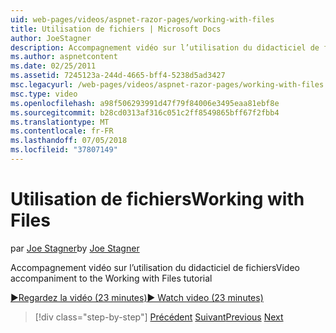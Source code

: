 ```yaml
---
uid: web-pages/videos/aspnet-razor-pages/working-with-files
title: Utilisation de fichiers | Microsoft Docs
author: JoeStagner
description: Accompagnement vidéo sur l’utilisation du didacticiel de fichiers
ms.author: aspnetcontent
ms.date: 02/25/2011
ms.assetid: 7245123a-244d-4665-bff4-5238d5ad3427
msc.legacyurl: /web-pages/videos/aspnet-razor-pages/working-with-files
msc.type: video
ms.openlocfilehash: a98f506293991d47f79f84006e3495eaa81ebf8e
ms.sourcegitcommit: b28cd0313af316c051c2ff8549865bff67f2fbb4
ms.translationtype: MT
ms.contentlocale: fr-FR
ms.lasthandoff: 07/05/2018
ms.locfileid: "37807149"
---
```

<a name="working-with-files"></a><span data-ttu-id="b80d1-103">Utilisation de fichiers</span><span class="sxs-lookup"><span data-stu-id="b80d1-103">Working with Files</span></span>
====================
<span data-ttu-id="b80d1-104">par [Joe Stagner](https://github.com/JoeStagner)</span><span class="sxs-lookup"><span data-stu-id="b80d1-104">by [Joe Stagner](https://github.com/JoeStagner)</span></span>

<span data-ttu-id="b80d1-105">Accompagnement vidéo sur l’utilisation du didacticiel de fichiers</span><span class="sxs-lookup"><span data-stu-id="b80d1-105">Video accompaniment to the Working with Files tutorial</span></span>

[<span data-ttu-id="b80d1-106">&#9654;Regardez la vidéo (23 minutes)</span><span class="sxs-lookup"><span data-stu-id="b80d1-106">&#9654; Watch video (23 minutes)</span></span>](https://channel9.msdn.com/Blogs/ASP-NET-Site-Videos/working-with-files)

> [!div class="step-by-step"]
> <span data-ttu-id="b80d1-107">[Précédent](displaying-data-in-a-chart-part-2.md)
> [Suivant](working-with-images.md)</span><span class="sxs-lookup"><span data-stu-id="b80d1-107">[Previous](displaying-data-in-a-chart-part-2.md)
[Next](working-with-images.md)</span></span>
